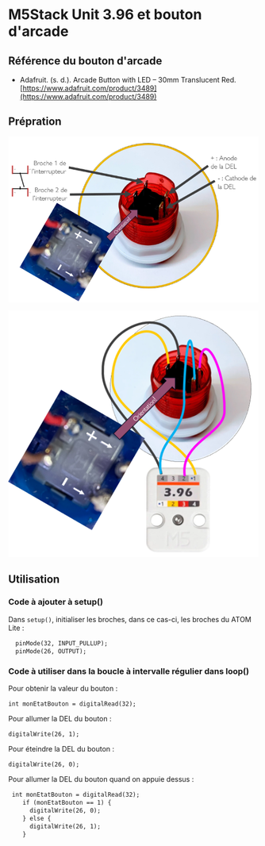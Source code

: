 # M5Stack Unit 3.96 et bouton d'arcade

## Référence du bouton d'arcade

* Adafruit. (s. d.). Arcade Button with LED – 30mm Translucent Red. [https://www.adafruit.com/product/3489](https://www.adafruit.com/product/3489)

## Prépration

![Soudure du bouton](./unit_396_bouton_arcade_identification.png)

![Connexion du bouton au Unit 3.96](./unit_396_bouton_arcade_connexion.png)

## Utilisation

### Code à ajouter à setup()

Dans `setup()`, initialiser les broches, dans ce cas-ci, les broches du ATOM Lite :
```arduino
  pinMode(32, INPUT_PULLUP);
  pinMode(26, OUTPUT);
```


### Code à utiliser dans la boucle à intervalle régulier dans loop()

Pour obtenir la valeur du bouton :
```arduino
int monEtatBouton = digitalRead(32);
```

Pour allumer la DEL du bouton :
```arduino
digitalWrite(26, 1);
```

Pour éteindre la DEL du bouton :
```arduino
digitalWrite(26, 0);
```

Pour allumer la DEL du bouton quand on appuie dessus :
```arduino
 int monEtatBouton = digitalRead(32);
    if (monEtatBouton == 1) {
      digitalWrite(26, 0);
    } else {
      digitalWrite(26, 1);
    }
```